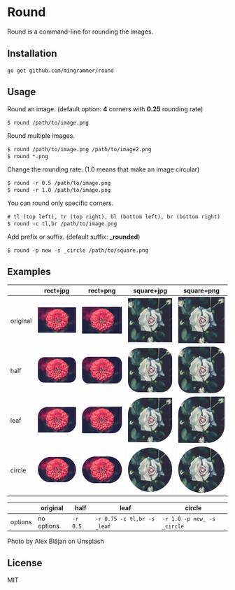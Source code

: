 # Round

Round is a command-line for rounding the images.

## Installation

```
go get github.com/mingrammer/round
```

## Usage

Round an image. (default option: **4** corners with **0.25** rounding rate)

```shell
$ round /path/to/image.png
```

Round multiple images.

```shell
$ round /path/to/image.png /path/to/image2.png
$ round *.png
```

Change the rounding rate. (1.0 means that make an image circular)

```shell
$ round -r 0.5 /path/to/image.png
$ round -r 1.0 /path/to/image.png
```

You can round only specific corners.

```shell
# tl (top left), tr (top right), bl (bottom left), br (bottom right)
$ round -c tl,br /path/to/image.png
```

Add prefix or suffix. (default suffix: **_rounded**)

```shell
$ round -p new -s _circle /path/to/square.png
```

##  Examples

|          | rect+jpg                                                 | rect+png                                                 | square+jpg                                                 | square+png                                                 |
| -------- | -------------------------------------------------------- | -------------------------------------------------------- | ---------------------------------------------------------- | ---------------------------------------------------------- |
| original | ![flower.jpg](examples/flower.jpg)                       | ![flower.png](examples/flower.png)                       | ![flower2.jpg](examples/flower2.jpg)                       | ![flower2.png](examples/flower2.png)                       |
| half     | ![flower_r0.5.jpg](examples/flower_r0.5.jpg)             | ![flower_r0.5.png](examples/flower_r0.5.png)             | ![flower2_r0.5.jpg](examples/flower2_r0.5.jpg)             | ![flower2_r0.5.png](examples/flower2_r0.5.png)             |
| leaf     | ![flower_leaf.jpg](examples/flower_leaf.jpg)             | ![flower_leaf.png](examples/flower_leaf.png)             | ![flower2_leaf.jpg](examples/flower2_leaf.jpg)             | ![flower2_leaf.png](examples/flower2_leaf.png)             |
| circle   | ![new_flower_ciecle.jpg](examples/new_flower_circle.jpg) | ![new_flower_ciecle.png](examples/new_flower_circle.png) | ![new_flower2_ciecle.jpg](examples/new_flower2_circle.jpg) | ![new_flower2_ciecle.png](examples/new_flower2_circle.png) |

|         | original   | half     | leaf                        | circle                      |
| ------- | ---------- | -------- | --------------------------- | --------------------------- |
| options | no options | `-r 0.5` | `-r 0.75 -c tl,br -s _leaf` | `-r 1.0 -p new_ -s _circle` |

Photo by Alex Blăjan on Unsplash

## License

MIT
